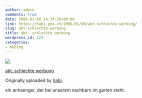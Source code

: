 ```yaml
---
author: admin
comments: true
date: 2006-01-08 14:34:29+00:00
link: https://habi.gna.ch/2006/01/08/abt-schlechte-werbung/
slug: abt-schlechte-werbung
title: abt. schlechte werbung
wordpress_id: 123
categories:
- moblog
---
```



 [![](http://static.flickr.com/42/83851352_6b7c256fee_m.jpg)](http://www.flickr.com/photos/habi/83851352/)
   

 
  [abt. schlechte werbung](http://www.flickr.com/photos/habi/83851352/)
    

  Originally uploaded by [habi](http://www.flickr.com/people/habi/).
 



ein anhaenger, der bei unserem nachbarn im garten steht.
  


